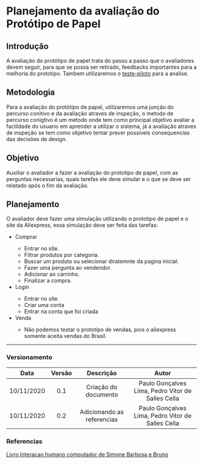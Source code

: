# Planejamento da avaliação do Protótipo de Papel

## Introdução
A avaliação do protótipo de papel trata do passo a passo que o avaliadores devem seguir, para que se possa ser retirado, feedbacks importantes para a melhoria do prototipo. Tambem utilizaremos o [teste-piloto](https://interacao-humano-computador.github.io/2020.1-AliExpress/#/pages/design_avaliation_development/pilotTestAvaliation/pilotTestAvaliation) para a analise.

## Metodologia

Para a avaliação do protótipo de papel, utilizaremos uma junção do percurso conitivo e da avaliação atraves de inspeção, o metodo de percurso conigtivo é um metodo onde tem como principal objetivo avaliar a facilidade do usuario em aprender a utilizar o sistema, já a avaliação atraves de inspeção se tem como objetivo tentar prever possiveis consequencias das decisões de design. 


## Objetivo

Auxiliar o avaliador a fazer a avaliação do prototipo de papel, com as perguntas necessarias, quais tarefas ele deve simular e o que se deve ser relatado após o fim da avaliação.

## Planejamento

O avaliador deve fazer uma simulação utilizando o prototipo de papel e o site da Aliexpress, essa simulação deve ser feita das tarefas:
 <ul>
  <li>Comprar</li>
  <ul>
    <li>Entrar no site.</li>
    <li>Filtrar produtos por categoria.</li>
    <li>Buscar um produto ou selecionar diratemnte da pagina inicial.</li>
    <li>Fazer uma pergunta ao vendendor.</li>
    <li>Adicionar ao carrinho.</li>
    <li>Finalizar a compra.</li>
  </ul>
  <li>Login</li>
  <ul>
    <li>Entrar no site.</li>
    <li>Criar uma conta</li>
    <li>Entrar na conta que foi criada</li>
  </ul>
  <li>Venda</li>
  <ul>
    <li>Não podemos testar o prototipo de vendas, pois o aliexpress somente aceita vendas do Brasil.</li>
  </ul>
 </ul>

---

### Versionamento

|Data|Versão|Descrição|Autor|
|:--:|:----:|:-------:|:---:|
|10/11/2020|0.1|Criação do documento|Paulo Gonçalves Lima, Pedro Vitor de Salles Cella|
|10/11/2020|0.2|Adicionando as referencias|Paulo Gonçalves Lima, Pedro Vitor de Salles Cella|

### Referencias

[Livro Interacao humano computador de Simone Barbosa e Bruno ](https://aprender3.unb.br/pluginfile.php/581392/mod_resource/content/3/Cap.%2010%20Simone_Barbosa_Bruno-Interacao_humano_computador.pdf)